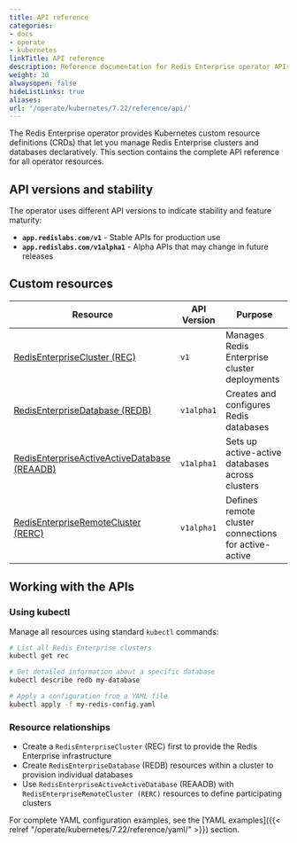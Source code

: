 ```yaml
---
title: API reference
categories:
- docs
- operate
- kubernetes
linkTitle: API reference
description: Reference documentation for Redis Enterprise operator APIs
weight: 30
alwaysopen: false
hideListLinks: true
aliases:
url: '/operate/kubernetes/7.22/reference/api/'
---
```


The Redis Enterprise operator provides Kubernetes custom resource definitions (CRDs) that let you manage Redis Enterprise clusters and databases declaratively. This section contains the complete API reference for all operator resources.

## API versions and stability

The operator uses different API versions to indicate stability and feature maturity:

- **`app.redislabs.com/v1`** - Stable APIs for production use
- **`app.redislabs.com/v1alpha1`** - Alpha APIs that may change in future releases

## Custom resources

| Resource | API Version | Purpose |
|----------|-------------|---------|
| [RedisEnterpriseCluster (REC)](redis_enterprise_cluster_api) | `v1` | Manages Redis Enterprise cluster deployments |
| [RedisEnterpriseDatabase (REDB)](redis_enterprise_database_api) | `v1alpha1` | Creates and configures Redis databases |
| [RedisEnterpriseActiveActiveDatabase (REAADB)](redis_enterprise_active_active_database_api) | `v1alpha1` | Sets up active-active databases across clusters |
| [RedisEnterpriseRemoteCluster (RERC)](redis_enterprise_remote_cluster_api) | `v1alpha1` | Defines remote cluster connections for active-active |

## Working with the APIs

### Using kubectl

Manage all resources using standard `kubectl` commands:

```bash
# List all Redis Enterprise clusters
kubectl get rec

# Get detailed information about a specific database
kubectl describe redb my-database

# Apply a configuration from a YAML file
kubectl apply -f my-redis-config.yaml
```

### Resource relationships

- Create a `RedisEnterpriseCluster` (REC) first to provide the Redis Enterprise infrastructure
- Create `RedisEnterpriseDatabase` (REDB) resources within a cluster to provision individual databases
- Use `RedisEnterpriseActiveActiveDatabase` (REAADB) with `RedisEnterpriseRemoteCluster (RERC)` resources to define participating clusters

For complete YAML configuration examples, see the [YAML examples]({{< relref "/operate/kubernetes/7.22/reference/yaml/" >}}) section.
